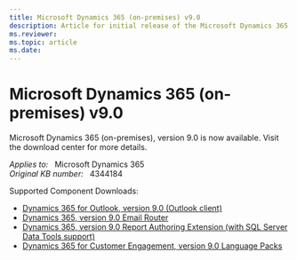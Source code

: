 ```yaml
---
title: Microsoft Dynamics 365 (on-premises) v9.0
description: Article for initial release of the Microsoft Dynamics 365 (on-premises) v9.0 product.
ms.reviewer:  
ms.topic: article
ms.date: 
---
```

# Microsoft Dynamics 365 (on-premises) v9.0

Microsoft Dynamics 365 (on-premises), version 9.0 is now available. Visit the download center for more details.

_Applies to:_ &nbsp; Microsoft Dynamics 365  
_Original KB number:_ &nbsp; 4344184

Supported Component Downloads:

- [Dynamics 365 for Outlook, version 9.0 (Outlook client)](https://www.microsoft.com/download/details.aspx?id=56972)  
- [Dynamics 365, version 9.0 Email Router](https://www.microsoft.com/download/details.aspx?id=56974)
- [Dynamics 365, version 9.0 Report Authoring Extension (with SQL Server Data Tools support)](https://www.microsoft.com/download/details.aspx?id=56973)
- [Dynamics 365 for Customer Engagement, version 9.0 Language Packs](https://www.microsoft.com/download/details.aspx?id=56970)

